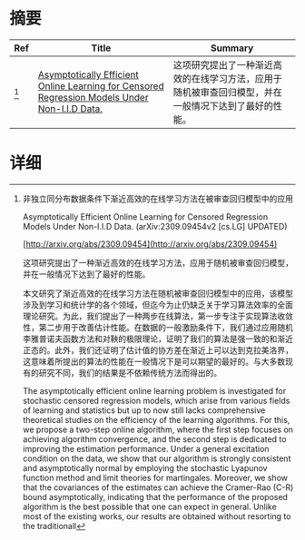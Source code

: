 # 摘要

| Ref | Title | Summary |
| --- | --- | --- |
| [^1] | [Asymptotically Efficient Online Learning for Censored Regression Models Under Non-I.I.D Data.](http://arxiv.org/abs/2309.09454) | 这项研究提出了一种渐近高效的在线学习方法，应用于随机被审查回归模型，并在一般情况下达到了最好的性能。 |

# 详细

[^1]: 非独立同分布数据条件下渐近高效的在线学习方法在被审查回归模型中的应用

    Asymptotically Efficient Online Learning for Censored Regression Models Under Non-I.I.D Data. (arXiv:2309.09454v2 [cs.LG] UPDATED)

    [http://arxiv.org/abs/2309.09454](http://arxiv.org/abs/2309.09454)

    这项研究提出了一种渐近高效的在线学习方法，应用于随机被审查回归模型，并在一般情况下达到了最好的性能。

    

    本文研究了渐近高效的在线学习方法在随机被审查回归模型中的应用，该模型涉及到学习和统计学的各个领域，但迄今为止仍缺乏关于学习算法效率的全面理论研究。为此，我们提出了一种两步在线算法，第一步专注于实现算法收敛性，第二步用于改善估计性能。在数据的一般激励条件下，我们通过应用随机李雅普诺夫函数方法和对鞅的极限理论，证明了我们的算法是强一致的和渐近正态的。此外，我们还证明了估计值的协方差在渐近上可以达到克拉美洛界，这意味着所提出的算法的性能在一般情况下是可以期望的最好的。与大多数现有的研究不同，我们的结果是不依赖传统方法而得出的。

    The asymptotically efficient online learning problem is investigated for stochastic censored regression models, which arise from various fields of learning and statistics but up to now still lacks comprehensive theoretical studies on the efficiency of the learning algorithms. For this, we propose a two-step online algorithm, where the first step focuses on achieving algorithm convergence, and the second step is dedicated to improving the estimation performance. Under a general excitation condition on the data, we show that our algorithm is strongly consistent and asymptotically normal by employing the stochastic Lyapunov function method and limit theories for martingales. Moreover, we show that the covariances of the estimates can achieve the Cramer-Rao (C-R) bound asymptotically, indicating that the performance of the proposed algorithm is the best possible that one can expect in general. Unlike most of the existing works, our results are obtained without resorting to the traditionall
    


